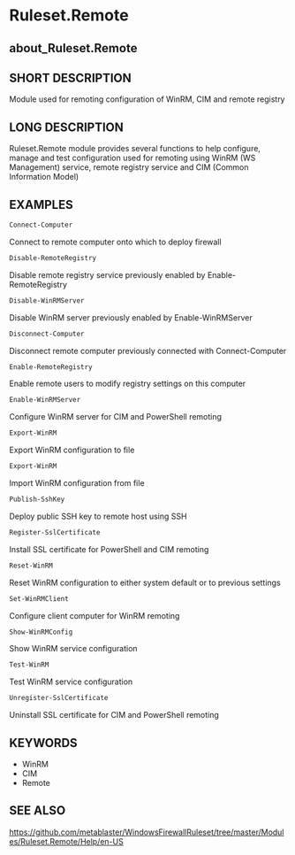# Ruleset.Remote

## about_Ruleset.Remote

## SHORT DESCRIPTION

Module used for remoting configuration of WinRM, CIM and remote registry

## LONG DESCRIPTION

Ruleset.Remote module provides several functions to help configure, manage and test
configuration used for remoting using WinRM (WS Management) service, remote registry
service and CIM (Common Information Model)

## EXAMPLES

```powershell
Connect-Computer
```

Connect to remote computer onto which to deploy firewall

```powershell
Disable-RemoteRegistry
```

Disable remote registry service previously enabled by Enable-RemoteRegistry

```powershell
Disable-WinRMServer
```

Disable WinRM server previously enabled by Enable-WinRMServer

```powershell
Disconnect-Computer
```

Disconnect remote computer previously connected with Connect-Computer

```powershell
Enable-RemoteRegistry
```

Enable remote users to modify registry settings on this computer

```powershell
Enable-WinRMServer
```

Configure WinRM server for CIM and PowerShell remoting

```powershell
Export-WinRM
```

Export WinRM configuration to file

```powershell
Export-WinRM
```

Import WinRM configuration from file

```powershell
Publish-SshKey
```

Deploy public SSH key to remote host using SSH

```powershell
Register-SslCertificate
```

Install SSL certificate for PowerShell and CIM remoting

```powershell
Reset-WinRM
```

Reset WinRM configuration to either system default or to previous settings

```powershell
Set-WinRMClient
```

Configure client computer for WinRM remoting

```powershell
Show-WinRMConfig
```

Show WinRM service configuration

```powershell
Test-WinRM
```

Test WinRM service configuration

```powershell
Unregister-SslCertificate
```

Uninstall SSL certificate for CIM and PowerShell remoting

## KEYWORDS

- WinRM
- CIM
- Remote

## SEE ALSO

https://github.com/metablaster/WindowsFirewallRuleset/tree/master/Modules/Ruleset.Remote/Help/en-US
